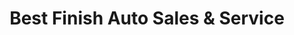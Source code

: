---
title: "Best Finish Auto Sales & Service"
url: /glenwood/best-finish-auto-sales-and-service/
shop: car
---